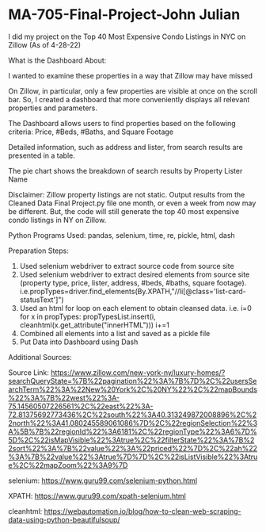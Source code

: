 # MA-705-Final-Project-John Julian
I did my project on the Top 40 Most Expensive Condo Listings in NYC on Zillow (As of 4-28-22)

What is the Dashboard About:

I wanted to examine these properties in a way that Zillow may have missed

On Zillow, in particular, only a few properties are visible at once on the scroll bar. So, I created a dashboard that more conveniently displays all relevant properties and parameters.

The Dashboard allows users to find properties based on the following criteria: 
Price, #Beds, #Baths, and Square Footage

Detailed information, such as address and lister, from search results are presented in a table.

The pie chart shows the breakdown of search results by Property Lister Name


Disclaimer: Zillow property listings are not static. Output results from the Cleaned Data Final Project.py file one month, or even a week from now may be different. But, the code will still generate the top 40 most expensive condo listings in NY on Zillow.

Python Programs Used: pandas, selenium, time, re, pickle, html, dash

Preparation Steps:
1. Used selenium webdriver to extract source code from source site
2. Used selenium webdriver to extract desired elements from source site (property type, price, lister, address, #beds, #baths, square footage). i.e.propTypes=driver.find_elements(By.XPATH,"//li[@class='list-card-statusText']")
3. Used an html for loop on each element to obtain cleansed data. i.e. i=0
for x in propTypes:
    propTypesList.insert(i, cleanhtml(x.get_attribute("innerHTML")))
    i+=1
3. Combined all elements into a list and saved as a pickle file
4. Put Data into Dashboard using Dash

Additional Sources:

Source Link: https://www.zillow.com/new-york-ny/luxury-homes/?searchQueryState=%7B%22pagination%22%3A%7B%7D%2C%22usersSearchTerm%22%3A%22New%20York%2C%20NY%22%2C%22mapBounds%22%3A%7B%22west%22%3A-75.14560507226561%2C%22east%22%3A-72.81375692773436%2C%22south%22%3A40.313249872008896%2C%22north%22%3A41.080245589061086%7D%2C%22regionSelection%22%3A%5B%7B%22regionId%22%3A6181%2C%22regionType%22%3A6%7D%5D%2C%22isMapVisible%22%3Atrue%2C%22filterState%22%3A%7B%22sort%22%3A%7B%22value%22%3A%22priced%22%7D%2C%22ah%22%3A%7B%22value%22%3Atrue%7D%7D%2C%22isListVisible%22%3Atrue%2C%22mapZoom%22%3A9%7D

selenium:
https://www.guru99.com/selenium-python.html

XPATH:
https://www.guru99.com/xpath-selenium.html

cleanhtml:
https://webautomation.io/blog/how-to-clean-web-scraping-data-using-python-beautifulsoup/



  


